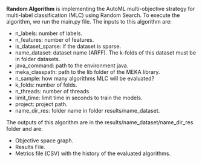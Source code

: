 **Random Algorithm** is implementing the AutoML multi-objective strategy for multi-label classification (MLC) using Random Search.
To execute the algorithm, we run the main.py file. The inputs to this algorithm are:
* n_labels: number of labels.
* n_features: number of features.
* is_dataset_sparse: if the dataset is sparse.
* name_dataset: dataset name (ARFF). The k-folds of this dataset must be in folder datasets.
* java_command: path to the environment java.
* meka_classpath: path to the lib folder of the MEKA library.
* n_sample: how many algorithms MLC will be evaluated?
* k_folds: number of folds.
* n_threads: number of threads
* limit_time: limit time in seconds to train the models.
* project: project path.
* name_dir_res: folder name in folder results/name_dataset.

The outputs of this algorithm are in the results/name_dataset/name_dir_res folder and are:
* Objective space graph.
* Results File.
* Metrics file (CSV) with the history of the evaluated algorithms.
